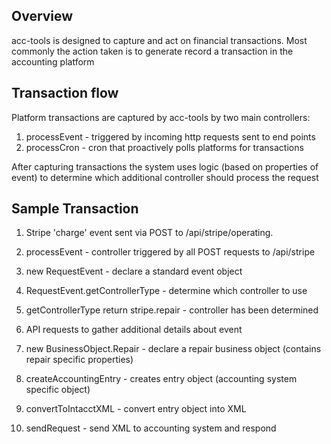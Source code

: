## Overview

acc-tools is designed to capture and act on financial transactions.  Most commonly the action taken is to generate record a transaction in the accounting platform

## Transaction flow

Platform transactions are captured by acc-tools by two main controllers:

1. processEvent - triggered by incoming http requests sent to end points
2. processCron - cron that proactively polls platforms for transactions

After capturing transactions the system uses logic (based on properties of event) to determine which additional controller should process the request


## Sample Transaction

1. Stripe 'charge' event sent via POST to /api/stripe/operating.

2. processEvent - controller triggered by all POST requests to /api/stripe

3. new RequestEvent - declare a standard event object

4. RequestEvent.getControllerType - determine which controller to use

5. getControllerType return stripe.repair - controller has been determined

6. API requests to gather additional details about event

7. new BusinessObject.Repair - declare a repair business object (contains repair specific properties)

8. createAccountingEntry - creates entry object (accounting system specific object)

9. convertToIntacctXML - convert entry object into XML

10. sendRequest - send XML to accounting system and respond






